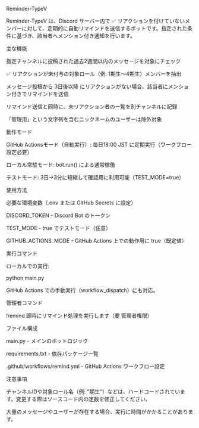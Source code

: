 Reminder-TypeV

Reminder-TypeV は、Discord サーバー内で ✅ リアクションを付けていないメンバーに対して、定期的に自動リマインドを送信するボットです。指定された条件に基づき、該当者へメンション付き通知を行います。

主な機能

指定チャンネルに投稿された過去2週間以内のメッセージを対象にチェック

✅ リアクションが未付与の対象ロール（例: 1期生〜4期生）メンバーを抽出

メッセージ投稿から 3日後以降 にリアクションがない場合、該当者にメンション付きでリマインドを送信

リマインド送信と同時に、未リアクション者の一覧を別チャンネルに記録

「管理用」という文字列を含むニックネームのユーザーは除外対象


動作モード

GitHub Actionsモード（自動実行）: 毎日18:00 JST に定期実行（ワークフロー設定必要）

ローカル常駐モード: bot.run() による通常稼働

テストモード: 3日→3分に短縮して確認用に利用可能（TEST_MODE=true）


使用方法

必要な環境変数（.env または GitHub Secrets に設定）

DISCORD_TOKEN - Discord Bot のトークン

TEST_MODE - true でテストモード（任意）

GITHUB_ACTIONS_MODE - GitHub Actions 上での動作用に true（既定値）


実行コマンド

ローカルでの実行:

python main.py

GitHub Actions での手動実行（workflow_dispatch）にも対応。

管理者コマンド

!remind
即時にリマインド処理を実行します（要 管理者権限）


ファイル構成

main.py - メインのボットロジック

requirements.txt - 依存パッケージ一覧

.github/workflows/remind.yml - GitHub Actions ワークフロー設定


注意事項

チャンネルIDや対象ロール名（例: "期生"）などは、ハードコードされています。変更する際はソースコード内の定数を修正してください。

大量のメッセージやユーザーが存在する場合、実行に時間がかかることがあります。
